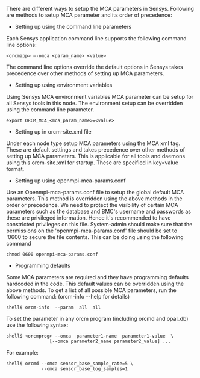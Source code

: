 There are different ways to setup the MCA parameters in Sensys.
Following are methods to setup MCA parameter and its order of precedence:

* Setting up using the command line parameters

Each Sensys application command line supports the following command line options:
```
<orcmapp> –-omca <param_name> <value>
```

The command line options override the default options in Sensys takes precedence over other methods of setting up MCA parameters.

* Setting up using environment variables

Using Sensys MCA environment variables MCA parameter can be setup for all Sensys tools in this node. The environment setup can be overridden using the command line parameter.
```
export ORCM_MCA_<mca_param_name>=<value>
```

* Setting up in orcm-site.xml file

Under each node type setup MCA parameters using the MCA xml tag. These are default settings and takes precedence over other methods of setting up MCA parameters. This is applicable for all tools and daemons using this orcm-site.xml for startup.  These are specified in key=value format.

* Setting up using openmpi-mca-params.conf

Use an Openmpi-mca-params.conf file to setup the global default MCA parameters. This method is overridden using the above methods in the order or precedence.
We need to protect the visibility of certain MCA parameters such as the database and BMC's username and passwords as these are privileged information. Hence it's recommended to have constricted privileges on this file. System-admin should make sure that the permissions on the 'openmpi-mca-params.conf' file should be set to '0600'to secure the file contents.
This can be doing using the following command
```
chmod 0600 openmpi-mca-params.conf
```

* Programming defaults

Some MCA parameters are required and they have programming defaults hardcoded in the code. This default values can be overridden using the above methods.
To get a list of all possible MCA parameters, run the following command: (orcm-info --help for details)
```
shell$ orcm-info  --param  all  all
```

To set the parameter in any orcm program (including orcmd and opal_db) use the following syntax:
```
shell$ <orcmprog> --omca  parameter1-name  parameter1-value  \
                [--omca parameter2_name parameter2_value] ...
```

For example:
```
shell$ orcmd --omca sensor_base_sample_rate=5 \
             --omca sensor_base_log_samples=1
```
